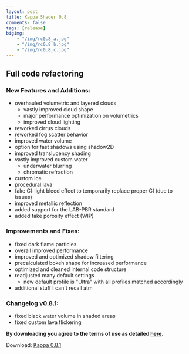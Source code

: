 ```yaml
---
layout: post
title: Kappa Shader 0.8
comments: false
tags: [release]
bigimg: 
    - "/img/rc0.8_a.jpg"
    - "/img/rc0.8_b.jpg"
    - "/img/rc0.8_c.jpg"
---
```


<h2>Full code refactoring</h2>

<h3>New Features and Additions:</h3>

  * overhauled volumetric and layered clouds
    * vastly improved cloud shape
    * major performance optimization on volumetrics
    * improved cloud lighting
  * reworked cirrus clouds
  * reworked fog scatter behavior
  * improved water volume
  * option for fast shadows using shadow2D
  * improved translucency shading
  * vastly improved custom water
    * underwater blurring
    * chromatic refraction
  * custom ice
  * procedural lava
  * fake GI-light bleed effect to temporarily replace proper GI (due to issues)
  * improved metallic reflection
  * added support for the LAB-PBR standard
  * added fake porosity effect (WIP)

<h3>Improvements and Fixes:</h3>

  * fixed dark flame particles
  * overall improved performance
  * improved and optimized shadow filtering
  * precalculated bokeh shape for increased performance
  * optimized and cleaned internal code structure
  * readjusted many default settings
     * new default profile is "Ultra" with all profiles matched accordingly
  * additional stuff I can't recall atm

<h3>Changelog v0.8.1:</h3>

  * fixed black water volume in shaded areas
  * fixed custom lava flickering

**By downloading you agree to the terms of use as detailed [here](https://rre36.github.io/kappa_shader_web/license/).**

Download: [Kappa 0.8.1](https://github.com/rre36/kappa_shader_web/releases/download/v0.8.1/Kappa_rc0.8.1.zip)
